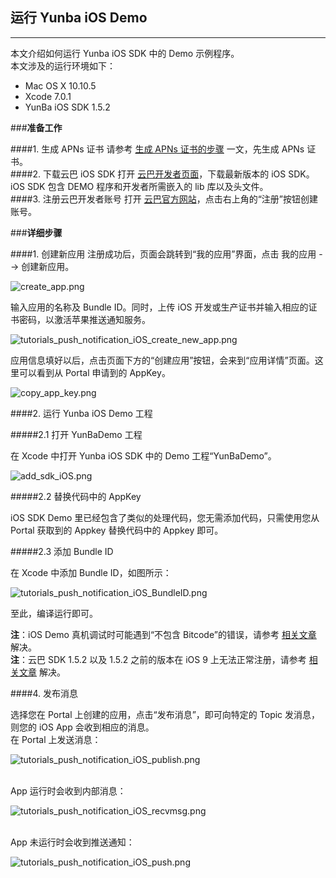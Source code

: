 
## **运行 Yunba iOS Demo**
---

本文介绍如何运行 Yunba iOS SDK 中的 Demo 示例程序。
<br>
本文涉及的运行环境如下：

* Mac OS X 10.10.5
* Xcode 7.0.1
* YunBa iOS SDK 1.5.2

###**准备工作**

####1. 生成 APNs 证书
请参考 [生成 APNs 证书的步骤](https://github.com/yunba/docs/blob/master/support/knowledge_base/create_APNs_certificate.md "生成 APNs 证书的步骤") 一文，先生成 APNs 证书。
<br>
####2. 下载云巴 iOS SDK
打开 [云巴开发者页面](http://yunba.io/developers "云巴开发者页面")，下载最新版本的 iOS SDK。iOS SDK 包含 DEMO 程序和开发者所需嵌入的 lib 库以及头文件。
<br>
####3. 注册云巴开发者账号
打开 [云巴官方网站](http://yunba.io "云巴官方网站")，点击右上角的“注册”按钮创建账号。  


###**详细步骤**

####1. 创建新应用
注册成功后，页面会跳转到“我的应用”界面，点击 我的应用 --> 创建新应用。

![create_app.png](https://raw.githubusercontent.com/yunba/docs/master/image/create_app.png)


输入应用的名称及 Bundle ID。同时，上传 iOS 开发或生产证书并输入相应的证书密码，以激活苹果推送通知服务。

![tutorials_push_notification_iOS_create_new_app.png](https://raw.githubusercontent.com/yunba/docs/master/image/for_tutorials/tutorials_push_notification_iOS_create_new_app.png)

应用信息填好以后，点击页面下方的“创建应用”按钮，会来到“应用详情”页面。这里可以看到从 Portal 申请到的 AppKey。 

![copy_app_key.png](https://raw.githubusercontent.com/yunba/docs/master/image/copy_app_key.png)


####2. 运行 Yunba iOS Demo 工程

#####2.1 打开 YunBaDemo 工程

在 Xcode 中打开 Yunba iOS SDK 中的 Demo 工程“YunBaDemo”。

![add_sdk_iOS.png](https://raw.githubusercontent.com/yunba/docs/master/image/add_sdk_iOS.png)

#####2.2 替换代码中的 AppKey

iOS SDK Demo 里已经包含了类似的处理代码，您无需添加代码，只需使用您从 Portal 获取到的 Appkey 替换代码中的 Appkey 即可。

#####2.3 添加 Bundle ID

在 Xcode 中添加 Bundle ID，如图所示：

![tutorials_push_notification_iOS_BundleID.png](https://raw.githubusercontent.com/yunba/docs/master/image/for_tutorials/tutorials_push_notification_iOS_BundleID.png)

至此，编译运行即可。

**注**：iOS Demo 真机调试时可能遇到“不包含 Bitcode”的错误，请参考 [相关文章](https://github.com/yunba/docs/blob/master/support/troubleshooting/iOS_YunbaDemo_bitcode_error.md "相关文章") 解决。
<br>
**注**：云巴 SDK 1.5.2 以及 1.5.2 之前的版本在 iOS 9 上无法正常注册，请参考 [相关文章](https://github.com/yunba/docs/blob/master/support/troubleshooting/SDK_registration_problem_on_iOS9.md "相关文章") 解决。

####4. 发布消息

选择您在 Portal 上创建的应用，点击“发布消息”，即可向特定的 Topic 发消息，则您的 iOS App 会收到相应的消息。
<br>
在 Portal 上发送消息：

![tutorials_push_notification_iOS_publish.png](https://raw.githubusercontent.com/yunba/docs/master/image/for_tutorials/tutorials_push_notification_iOS_publish.png)

<br>
App 运行时会收到内部消息：

![tutorials_push_notification_iOS_recvmsg.png](https://raw.githubusercontent.com/yunba/docs/master/image/for_tutorials/tutorials_push_notification_iOS_recvmsg.png)

<br>
App 未运行时会收到推送通知：

![tutorials_push_notification_iOS_push.png](https://raw.githubusercontent.com/yunba/docs/master/image/for_tutorials/tutorials_push_notification_iOS_push.png)
